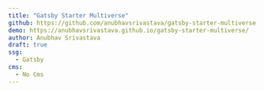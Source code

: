 ```yaml
---
title: "Gatsby Starter Multiverse"
github: https://github.com/anubhavsrivastava/gatsby-starter-multiverse
demo: https://anubhavsrivastava.github.io/gatsby-starter-multiverse/
author: Anubhav Srivastava
draft: true
ssg:
  - Gatsby
cms:
  - No Cms
---
```


